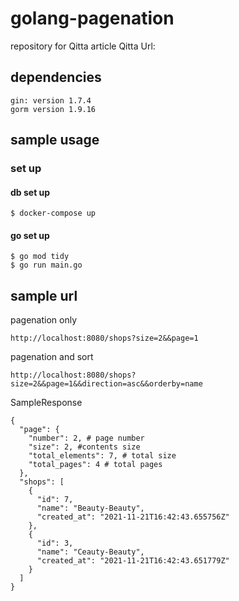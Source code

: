 # golang-pagenation
repository for Qitta article
Qitta Url:

## dependencies
```
gin: version 1.7.4
gorm version 1.9.16
```

## sample usage
### set up
#### db set up
```
$ docker-compose up
```

#### go set up
```
$ go mod tidy
$ go run main.go
```

## sample url
pagenation only
```
http://localhost:8080/shops?size=2&&page=1
```

pagenation and sort
```
http://localhost:8080/shops?size=2&&page=1&&direction=asc&&orderby=name
```

SampleResponse
```
{
  "page": {
    "number": 2, # page number
    "size": 2, #contents size
    "total_elements": 7, # total size
    "total_pages": 4 # total pages
  },
  "shops": [
    {
      "id": 7,
      "name": "Beauty-Beauty",
      "created_at": "2021-11-21T16:42:43.655756Z"
    },
    {
      "id": 3,
      "name": "Ceauty-Beauty",
      "created_at": "2021-11-21T16:42:43.651779Z"
    }
  ]
}
```
